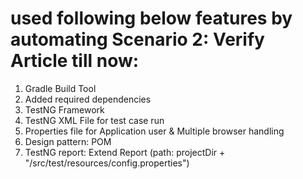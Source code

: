 # used following below features by automating Scenario 2: Verify Article till now:
1. Gradle Build Tool
2. Added required dependencies
3. TestNG Framework
4. TestNG XML File for test case run
5. Properties file for Application user & Multiple browser handling
6. Design pattern: POM
7. TestNG report: Extend Report (path:  projectDir + "/src/test/resources/config.properties")

